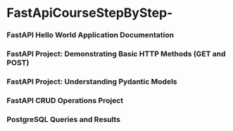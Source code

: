# FastApiCourseStepByStep-

### FastAPI Hello World Application Documentation

### FastAPI Project: Demonstrating Basic HTTP Methods (GET and POST)

### FastAPI Project: Understanding Pydantic Models

### FastAPI CRUD Operations Project

### PostgreSQL Queries and Results


